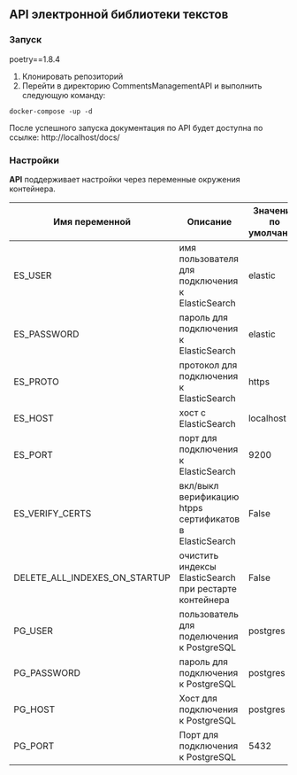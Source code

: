 ## API электронной библиотеки текстов

### Запуск

poetry==1.8.4

1. Клонировать репозиторий
2. Перейти в директорию CommentsManagementAPI и выполнить следующую команду:

```shell
docker-compose -up -d
```

После успешного запуска документация по API будет доступна по ссылке: http://localhost/docs/
 
### Настройки

**API** поддерживает настройки через переменные окружения контейнера.

| Имя переменной                | Описание                                                | Значение по умолчанию |
|-------------------------------|---------------------------------------------------------|-----------------------|
| ES_USER                       | имя пользователя для подключения к ElasticSearch        | elastic               |
| ES_PASSWORD                   | пароль для подключения к ElasticSearch                  | elastic               |
| ES_PROTO                      | протокол для подключения к ElasticSearch                | https                 |
| ES_HOST                       | хост с ElasticSearch                                    | localhost             |
| ES_PORT                       | порт для подключения к ElasticSearch                    | 9200                  |
| ES_VERIFY_CERTS               | вкл/выкл верификацию htpps сертификатов в ElasticSearch | False                 |
| DELETE_ALL_INDEXES_ON_STARTUP | очистить индексы ElasticSearch при рестарте контейнера  | False                 |
| PG_USER                       | пользователь для поделючения к PostgreSQL               | postgres              |
| PG_PASSWORD                   | пароль для подключения к PostgreSQL                     | postgres              |
| PG_HOST                       | Хост для подключения к PostgreSQL                       | postgres              |
| PG_PORT                       | Порт для подключения к PostgreSQL                       | 5432                  |
